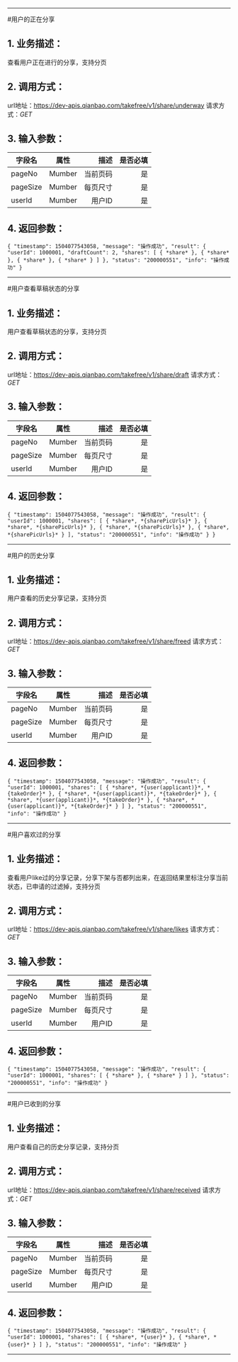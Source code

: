 ***
#用户的正在分享
## 1. 业务描述：
查看用户正在进行的分享，支持分页

## 2. 调用方式：
url地址：https://dev-apis.qianbao.com/takefree/v1/share/underway
请求方式：*GET*

## 3. 输入参数：
|字段名|属性|描述|是否必填|
|---------|:------:|------:|------------:|
|pageNo|Mumber|当前页码|是|
|pageSize|Mumber|每页尺寸|是|
|userId|Mumber|用户ID|是|

## 4. 返回参数：
`{
    "timestamp": 1504077543058,
    "message": "操作成功",
    "result": {
        "userId": 1000001,
        "draftCount": 2,
        "shares": [
            {
                *share*
            },
            {
                *share*
            },
            {
                *share*
            },
            {
                *share*
            }
        ]
    },
    "status": "200000551",
    "info": "操作成功"
}`
***

#用户查看草稿状态的分享
## 1. 业务描述：
用户查看草稿状态的分享，支持分页

## 2. 调用方式：
url地址：https://dev-apis.qianbao.com/takefree/v1/share/draft
请求方式：*GET*

## 3. 输入参数：
|字段名|属性|描述|是否必填|
|---------|:------:|------:|------------:|
|pageNo|Mumber|当前页码|是|
|pageSize|Mumber|每页尺寸|是|
|userId|Mumber|用户ID|是|

## 4. 返回参数：
`{
    "timestamp": 1504077543058,
    "message": "操作成功",
    "result": {
        "userId": 1000001,
        "shares": [
            {
                *share*,
                *{sharePicUrls}*
            },
            {
                *share*,
                *{sharePicUrls}*
            },
            {
                *share*,
                *{sharePicUrls}*
            },
            {
                *share*,
                *{sharePicUrls}*
            }
        ],
        "status": "200000551",
        "info": "操作成功"
    }
}`
***

#用户的历史分享
## 1. 业务描述：
用户查看的历史分享记录，支持分页

## 2. 调用方式：
url地址：https://dev-apis.qianbao.com/takefree/v1/share/freed
请求方式：*GET*

## 3. 输入参数：
|字段名|属性|描述|是否必填|
|---------|:------:|------:|------------:|
|pageNo|Mumber|当前页码|是|
|pageSize|Mumber|每页尺寸|是|
|userId|Mumber|用户ID|是|

## 4. 返回参数：
`{
    "timestamp": 1504077543058,
    "message": "操作成功",
    "result": {
        "userId": 1000001,
        "shares": [
            {
                *share*,
                *{user(applicant)}*,
                *{takeOrder}*
            },
            {
                *share*,
                *{user(applicant)}*,
                *{takeOrder}*
            },
            {
                *share*,
                *{user(applicant)}*,
                *{takeOrder}*
            },
            {
                *share*,
                *{user(applicant)}*,
                *{takeOrder}*
            }
        ]
    },
    "status": "200000551",
    "info": "操作成功"
}`
***

#用户喜欢过的分享
## 1. 业务描述：
查看用户like过的分享记录，分享下架与否都列出来，在返回结果里标注分享当前状态，已申请的过滤掉，支持分页

## 2. 调用方式：
url地址：https://dev-apis.qianbao.com/takefree/v1/share/likes
请求方式：*GET*

## 3. 输入参数：
|字段名|属性|描述|是否必填|
|---------|:------:|------:|------------:|
|pageNo|Mumber|当前页码|是|
|pageSize|Mumber|每页尺寸|是|
|userId|Mumber|用户ID|是|

## 4. 返回参数：
`{
    "timestamp": 1504077543058,
    "message": "操作成功",
    "result": {
        "userId": 1000001,
        "shares": [
            {
                *share*
            },
            {
                *share*
            }
        ]
    },
    "status": "200000551",
    "info": "操作成功"
}`
***

#用户已收到的分享
## 1. 业务描述：
用户查看自己的历史分享记录，支持分页

## 2. 调用方式：
url地址：https://dev-apis.qianbao.com/takefree/v1/share/received
请求方式：*GET*

## 3. 输入参数：
|字段名|属性|描述|是否必填|
|---------|:------:|------:|------------:|
|pageNo|Mumber|当前页码|是|
|pageSize|Mumber|每页尺寸|是|
|userId|Mumber|用户ID|是|

## 4. 返回参数：
`{
    "timestamp": 1504077543058,
    "message": "操作成功",
    "result": {
        "userId": 1000001,
        "shares": [
            {
                *share*,
                *{user}*
            },
            {
                *share*,
                *{user}*
            }
        ]
    },
    "status": "200000551",
    "info": "操作成功"
}`
***